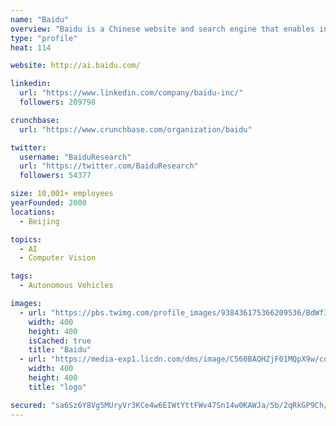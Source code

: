 ```yaml
---
name: "Baidu"
overview: "Baidu is a Chinese website and search engine that enables individuals to obtain information and find what they need."
type: "profile"
heat: 114

website: http://ai.baidu.com/

linkedin:
  url: "https://www.linkedin.com/company/baidu-inc/"
  followers: 209798

crunchbase:
  url: "https://www.crunchbase.com/organization/baidu"

twitter:
  username: "BaiduResearch"
  url: "https://twitter.com/BaiduResearch"
  followers: 54377

size: 10,001+ employees
yearFounded: 2000
locations:
  - Beijing

topics:
  - AI
  - Computer Vision

tags:
  - Autonomous Vehicles

images:
  - url: "https://pbs.twimg.com/profile_images/938436175366209536/BdWf35Wt_400x400.jpg"
    width: 400
    height: 400
    isCached: true
    title: "Baidu"
  - url: "https://media-exp1.licdn.com/dms/image/C560BAQHZjF01MQpX9w/company-logo_200_200/0?e=1594857600&v=beta&t=rv-BLIGYTnAtAPcouS-hsXcM5b7Bb7dAYmS5MBR9p8Q"
    width: 400
    height: 400
    title: "logo"

secured: "sa6Sz6Y8Vg5MUryVr3KCe4w6EIWtYttFWv47Sn14w0KAWJa/5b/2qRkGP9Ch/2I+twBqSHDKhtEOhMNejaG5wtpyFx3Y44DiLFIw7gL1a9ZvgVDxvyXSQ0K0WgWkA6yzYBa8CXr1fb5h4bomWUzvFyFNP5PnKM5hcYLdW84Ub9yt2fpuHNbOLWMRtioFOnk/Rkmw4zSDTDitCTBIRynYLziZcpm5jLhiQAiFoY6FLs3ajCRki+YTV7P312E6tB3TPI1lTrp8UMmKSh7Acy4t4g82jUo9u53/Eb9fDgPE/zI9sncQgnyDRW1ghw1XWeh8IWudQyo0/HZfbPzwA63OBvqN+OXI95VwBYk+LKdqFxRM4FIWiA09SV4EhYqFQXdag7C9LGKE8VB8C7doFcbA6K1GLbznwjKx0vwUdImRXc4=;JPafEyBsmUeAchDUYqk8fg=="
---
```


